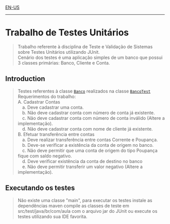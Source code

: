 [EN-US](README.md)
___
# Trabalho de Testes Unitários
> Trabalho referente à disciplina de Teste e Validação de Sistemas sobre Testes Unitários utilizando JUnit.  
> Cenário dos testes é uma aplicação simples de um banco que possui 3 classes primárias: Banco, Cliente e Conta.  

## Introduction
> Testes referentes à classe [`Banco`](src/main/java/br/com/aula/Banco.java) realizados na classe [`BancoTest`](src/test/java/br/com/aula/BancoTest.java)  
> Requerimentos do trabalho:  
> A. Cadastrar Contas  
> &emsp;a. Deve cadastrar uma conta.  
> &emsp;b. Não deve cadastrar conta com número de conta já existente.  
> &emsp;c. Não deve cadastrar conta com número de conta inválido (Altere a implementação).  
> &emsp;d. Não deve cadastrar conta com nome de cliente já existente.  
> B. Efetuar transferência entre contas  
> &emsp;a. Deve realizar transferência entre contas Corrente e Poupança.  
> &emsp;b. Deve-se verificar a existência da conta de origem no banco.  
> &emsp;c. Não deve permitir que uma conta de origem do tipo Poupança fique com saldo negativo.  
> &emsp;d. Deve verificar existência da conta de destino no banco  
> &emsp;e. Não deve permitir transferir um valor negativo (Altere a implementação).  

## Executando os testes
> Não existe uma classe "main", para executar os testes instale as dependências maven compile as classes de teste em src/test/java/br/com/aula com o arquivo jar do JUnit ou execute os testes utilizando sua IDE favorita.
